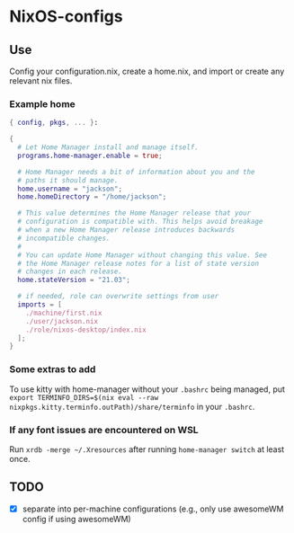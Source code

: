 # NixOS-configs

## Use
Config your configuration.nix, create a home.nix, and import or create any relevant nix files.

### Example home
```nix
{ config, pkgs, ... }:

{
  # Let Home Manager install and manage itself.
  programs.home-manager.enable = true;

  # Home Manager needs a bit of information about you and the
  # paths it should manage.
  home.username = "jackson";
  home.homeDirectory = "/home/jackson";

  # This value determines the Home Manager release that your
  # configuration is compatible with. This helps avoid breakage
  # when a new Home Manager release introduces backwards
  # incompatible changes.
  #
  # You can update Home Manager without changing this value. See
  # the Home Manager release notes for a list of state version
  # changes in each release.
  home.stateVersion = "21.03";

  # if needed, role can overwrite settings from user
  imports = [
    ./machine/first.nix
    ./user/jackson.nix
    ./role/nixos-desktop/index.nix
  ];
}
```

### Some extras to add
To use kitty with home-manager without your `.bashrc` being managed,
put `export TERMINFO_DIRS=$(nix eval --raw nixpkgs.kitty.terminfo.outPath)/share/terminfo`
in your `.bashrc`.

### If any font issues are encountered on WSL
Run ``xrdb -merge ~/.Xresources`` after running ``home-manager switch`` at least once.

## TODO
- [x] separate into per-machine configurations (e.g., only use awesomeWM config if using awesomeWM)
